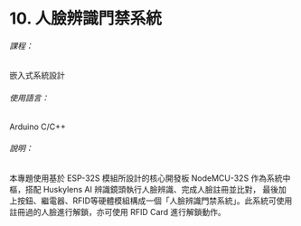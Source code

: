 # 10. 人臉辨識門禁系統
###### 課程：
嵌入式系統設計
###### 使用語言：
Arduino C/C++
###### 說明：
本專題使用基於 ESP-32S 模組所設計的核心開發板 NodeMCU-32S 作為系統中樞，搭配 Huskylens AI 辨識鏡頭執行人臉辨識、完成人臉註冊並比對，
最後加上按鈕、繼電器、RFID等硬體模組構成一個「人臉辨識門禁系統」。此系統可使用註冊過的人臉進行解鎖，亦可使用 RFID Card 進行解鎖動作。
